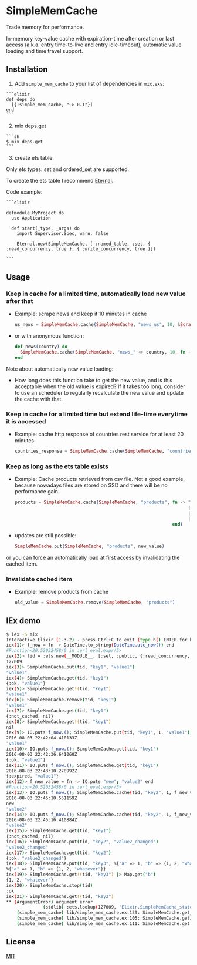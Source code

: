 # SimpleMemCache

Trade memory for performance.

In-memory key-value cache with expiration-time after creation or last access (a.k.a. entry time-to-live and entry idle-timeout), automatic value loading and time travel support.


## Installation

  1. Add `simple_mem_cache` to your list of dependencies in `mix.exs`:

    ```elixir
    def deps do
      [{:simple_mem_cache, "~> 0.1"}]
    end
    ```

  2. mix deps.get
   
    ```sh
    $ mix deps.get
    ```
  
  3. create ets table:
  
  Only ets types: set and ordered_set are supported. 
  
  To create the ets table I recommend [Eternal](https://hex.pm/packages/eternal).
  
  Code example:

    ```elixir

    defmodule MyProject do
      use Application
      
      def start(_type, _args) do
        import Supervisor.Spec, warn: false
        
        Eternal.new(SimpleMemCache, [ :named_table, :set, { :read_concurrency, true }, { :write_concurrency, true }])

    ```

## Usage

### Keep in cache for a limited time, automatically load new value after that

  - Example: scrape news and keep it 10 minutes in cache

    ```elixir
    us_news = SimpleMemCache.cache(SimpleMemCache, "news_us", 10, &Scraper.scrape_news_us/0)
    ```

  - or with anonymous function:

      ```elixir
      def news(country) do
        SimpleMemCache.cache(SimpleMemCache, "news_" <> country, 10, fn -> Scraper.scrape_news(country) end)
      end
      ```

Note about automatically new value loading:
- How long does this function take to get the new value, and is this acceptable when the old value is expired? If it takes too long, consider to use an scheduler to regularly recalculate the new value and update the cache with that.


### Keep in cache for a limited time but extend life-time everytime it is accessed

  - Example: cache http response of countries rest service for at least 20 minutes 

    ```elixir
    countries_response = SimpleMemCache.cache(SimpleMemCache, "countries_response", 20, true, fn -> HTTPoison.get! "http://restcountries.eu/rest/v1/" end)
    ```

### Keep as long as the ets table exists

  - Example: Cache products retrieved from csv file. Not a good example, because nowadays files are stored on SSD and there will be no performance gain.
  
    ```elixir
    products = SimpleMemCache.cache(SimpleMemCache, "products", fn -> "products.csv" 
                                                                      |> File.stream! 
                                                                      |> CSV.parse_stream 
                                                                      |> Enum.to_list 
                                                                end)
    ```
    
  - updates are still possible:

    ```elixir
    SimpleMemCache.put(SimpleMemCache, "products", new_value)
    ```

or you can force an automatically load at first access by invalidating the cached item.

### Invalidate cached item

  - Example: remove products from cache

    ```elixir
    old_value = SimpleMemCache.remove(SimpleMemCache, "products")
    ```

## IEx demo

```sh
$ iex -S mix
Interactive Elixir (1.3.2) - press Ctrl+C to exit (type h() ENTER for help)
iex(1)> f_now = fn -> DateTime.to_string(DateTime.utc_now()) end
#Function<20.52032458/0 in :erl_eval.expr/5>
iex(2)> tid = :ets.new(__MODULE__, [:set, :public, {:read_concurrency, true}, {:write_concurrency, true}])
127009
iex(3)> SimpleMemCache.put(tid, "key1", "value1")
"value1"
iex(4)> SimpleMemCache.get(tid, "key1")
{:ok, "value1"}
iex(5)> SimpleMemCache.get!(tid, "key1")
"value1"
iex(6)> SimpleMemCache.remove(tid, "key1")
"value1"
iex(7)> SimpleMemCache.get(tid, "key1")
{:not_cached, nil}
iex(8)> SimpleMemCache.get!(tid, "key1")
nil
iex(9)> IO.puts f_now.(); SimpleMemCache.put(tid, "key1", 1, "value1"); # one minute
2016-08-03 22:42:04.410133Z
"value1"
iex(10)> IO.puts f_now.(); SimpleMemCache.get(tid, "key1")
2016-08-03 22:42:36.641060Z
{:ok, "value1"}
iex(11)> IO.puts f_now.(); SimpleMemCache.get(tid, "key1")
2016-08-03 22:43:10.278992Z
{:expired, "value1"}
iex(12)> f_new_value = fn -> IO.puts "new"; "value2" end
#Function<20.52032458/0 in :erl_eval.expr/5>
iex(13)> IO.puts f_now.(); SimpleMemCache.cache(tid, "key2", 1, f_new_value); # one minute
2016-08-03 22:45:10.551159Z
new
"value2"
iex(14)> IO.puts f_now.(); SimpleMemCache.cache(tid, "key2", 1, f_new_value); # one minute
2016-08-03 22:45:16.410884Z
"value2"
iex(15)> SimpleMemCache.get(tid, "key1")
{:not_cached, nil}
iex(16)> SimpleMemCache.put(tid, "key2", "value2_changed")
"value2_changed"
iex(17)> SimpleMemCache.get(tid, "key2")
{:ok, "value2_changed"}
iex(18)> SimpleMemCache.put(tid, "key3", %{"a" => 1, "b" => {1, 2, "whatever"}})  # put whatever you want
%{"a" => 1, "b" => {1, 2, "whatever"}}
iex(19)> SimpleMemCache.get!(tid, "key3") |> Map.get("b")
{1, 2, "whatever"}
iex(20)> SimpleMemCache.stop(tid)
:ok
iex(21)> SimpleMemCache.get!(tid, "key2")
** (ArgumentError) argument error
              (stdlib) :ets.lookup(127009, "Elixir.SimpleMemCache_state")
    (simple_mem_cache) lib/simple_mem_cache.ex:139: SimpleMemCache.get_cache_state!/1
    (simple_mem_cache) lib/simple_mem_cache.ex:105: SimpleMemCache.get/3
    (simple_mem_cache) lib/simple_mem_cache.ex:111: SimpleMemCache.get!/3

```

## License

[MIT](LICENSE)
